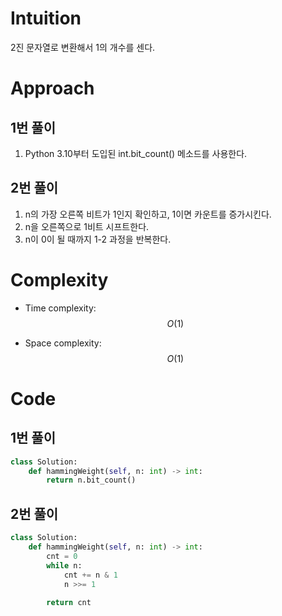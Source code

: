 # Intuition

2진 문자열로 변환해서 1의 개수를 센다.

# Approach

## 1번 풀이
1. Python 3.10부터 도입된 int.bit_count() 메소드를 사용한다.

## 2번 풀이
1. n의 가장 오른쪽 비트가 1인지 확인하고, 1이면 카운트를 증가시킨다.
2. n을 오른쪽으로 1비트 시프트한다.
3. n이 0이 될 때까지 1-2 과정을 반복한다.

# Complexity
- Time complexity: $$O(1)$$

- Space complexity: $$O(1)$$

# Code

## 1번 풀이
```python
class Solution:
    def hammingWeight(self, n: int) -> int:
        return n.bit_count()

```

## 2번 풀이
```python
class Solution:
	def hammingWeight(self, n: int) -> int:
		cnt = 0
		while n:
			cnt += n & 1
			n >>= 1
		
		return cnt
```